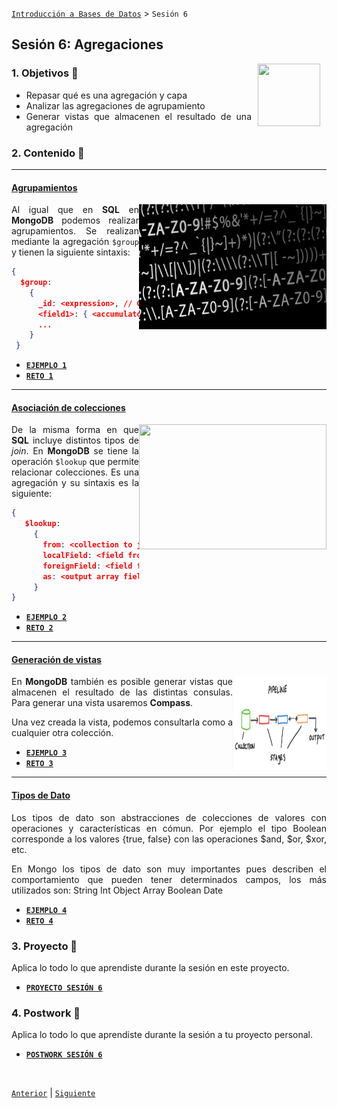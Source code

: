 [`Introducción a Bases de Datos`](../Readme.md) > `Sesión 6`

## Sesión 6: Agregaciones

<img src="../imagenes/pizarron.png" align="right" height="100" width="100" hspace="10">
<div style="text-align: justify;">

### 1. Objetivos :dart: 

- Repasar qué es una agregación y capa
- Analizar las agregaciones de agrupamiento
- Generar vistas que almacenen el resultado de una agregación

### 2. Contenido :blue_book:

---
#### <ins>Agrupamientos</ins>
<img src="imagenes/imagen1.jpg" align="right" height="200" width="300">

Al igual que en __SQL__ en __MongoDB__ podemos realizar agrupamientos. Se realizan mediante la agregación `$group` y tienen la siguiente sintaxis:

```json
{
  $group:
    {
      _id: <expression>, // Group By Expression
      <field1>: { <accumulator1> : <expression1> },
      ...
    }
 }
```

- [**`EJEMPLO 1`**](Ejemplo-01/Readme.md)
- [**`RETO 1`**](Reto-01/Readme.md)

---
#### <ins>Asociación de colecciones</ins>
<img src="imagenes/imagen2.jpg" align="right" height="200" width="300">

De la misma forma en que __SQL__ incluye distintos tipos de *join*. En __MongoDB__ se tiene la operación `$lookup` que permite relacionar colecciones. Es una agregación y su sintaxis es la siguiente:

```json
{
   $lookup:
     {
       from: <collection to join>,
       localField: <field from the input documents>,
       foreignField: <field from the documents of the "from" collection>,
       as: <output array field>
     }
}
```

- [**`EJEMPLO 2`**](Ejemplo-02/Readme.md)
- [**`RETO 2`**](Reto-02/Readme.md)	

---
#### <ins>Generación de vistas</ins>
<img src="imagenes/imagen3.png" align="right" height="150" width="150">

En __MongoDB__ también es posible generar vistas que almacenen el resultado de las distintas consulas. Para generar una vista usaremos __Compass__.

Una vez creada la vista, podemos consultarla como a cualquier otra colección.

- [**`EJEMPLO 3`**](Ejemplo-03/Readme.md)
- [**`RETO 3`**](Reto-03/Readme.md)

---

#### <ins>Tipos de Dato</ins>

Los tipos de dato son abstracciones de colecciones de valores con operaciones y características en cómun. Por ejemplo el tipo Boolean corresponde a los valores {true, false} con las operaciones $and, $or, $xor, etc.

En Mongo los tipos de dato son muy importantes pues describen el comportamiento que pueden tener determinados campos, los más utilizados son:
String
Int
Object
Array 
Boolean
Date

- [**`EJEMPLO 4`**](Ejemplo-04/Readme.md)
- [**`RETO 4`**](Reto-04/Readme.md)

### 3. Proyecto :hammer:

Aplica lo todo lo que aprendiste durante la sesión en este proyecto. 

- [**`PROYECTO SESIÓN 6`**](Proyecto/Readme.md)

### 4. Postwork :memo:
Aplica lo todo lo que aprendiste durante la sesión a tu proyecto personal.

- [**`POSTWORK SESIÓN 6`**](Postwork/Readme.md)

</br>

[`Anterior`](../Sesion-05/Readme.md) | [`Siguiente`](../Sesion-07/Readme.md)

</div>	
